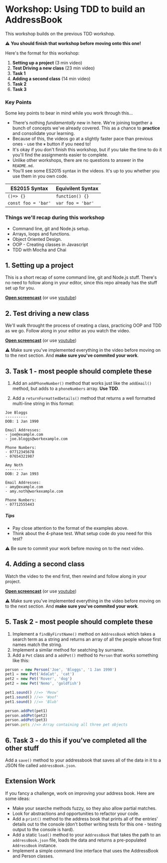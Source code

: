 # Workshop: Using TDD to build an AddressBook

This workshop builds on the previous TDD workshop.

⚠️ **You should finish that workshop before moving onto this one!**

Here's the format for this workshop:

1. **Setting up a project** (3 min video)
2. **Test Driving a new class** (23 min video)
3. **Task 1**
4. **Adding a second class** (14 min video)
5. **Task 2**
6. **Task 3**

### Key Points

Some key points to bear in mind while you work through this...

- There's nothing _fundamentally_ new in here. We're joining together a bunch of concepts we've already covered. This as a chance to **practice** and consolidate your learning.
- Because of this, the videos go at a slightly faster pace than previous ones - use the ⏸ button if you need to!
- It's okay if you don't finish this workshop, but if you take the time to do it you'll find the assignments easier to complete.
- Unlike other workshops, there are no questions to answer in the `README.md`.
- You'll see some ES2015 syntax in the videos. It's up to you whether you use them in you own code.

| ES2015 Syntax       | Equivilent Syntax |
| ------------------- | ----------------- |
| `()=> {}`           | `function() {}`   |
| `const foo = 'bar'` | `var foo = 'bar'` |

### Things we'll recap during this workshop

- Command line, git and Node.js setup.
- Arrays, loops and functions.
- Object Oriented Design.
- OOP - Creating classes in Javascript
- TDD with Mocha and Chai

## 1. Setting up a project

This is a short recap of some command line, git and Node.js stuff. There's no need to follow along in your editor, since this repo already has the stuff set up for you.

[**Open screencast**](https://adaapp.github.io/screencasts/person-workshop-1/index.html) (or use [youtube](https://youtu.be/8nFKgX53dgk))

## 2. Test driving a new class

We'll walk throught the process of creating a class, practicing OOP and TDD as we go. Follow along in your editor as you watch the video.

[**Open screencast**](https://adaapp.github.io/screencasts/person-workshop-2/index.html) (or use [youtube](https://youtu.be/T0LDcCN9FUM))

⚠️ Make sure you've implemented everything in the video before moving on to the next section. And **make sure you've commited your work**.

## 3. Task 1 - most people should complete these

1. Add an `addPhoneNumber()` method that works just like the `addEmail()` method, but adds to a `phoneNumbers` array. **Use TDD**.

2. Add a `returnFormattedDetails()` method that returns a well formatted multi-line string in this format:

```
Joe Bloggs
----------
DOB: 1 Jan 1990

Email Addresses:
- joe@example.com
- joe.bloggs@workexample.com

Phone Numbers:
- 07712345678
- 07654321987
```

```
Amy Noth
--------
DOB: 2 Jan 1993

Email Addresses:
- amy@example.com
- amy.noth@workexample.com

Phone Numbers:
- 07712555443
```

##### Tips

- Pay close attention to the format of the examples above.
- Think about the 4-phase test. What setup code do you need for this test?

⚠️ Be sure to commit your work before moving on to the next video.

## 4. Adding a second class

Watch the video to the end first, then rewind and follow along in your project.

[**Open screencast**](https://adaapp.github.io/screencasts/person-workshop-3/index.html) (or use [youtube](https://youtu.be/xBxovz2p78Q))

⚠️ Make sure you've implemented everything in the video before moving on to the next section. And **make sure you've commited your work**.

## 5. Task 2 - most people should complete these

1. Implement a `findByFirstName()` method on `AddressBook` which takes a search term as a string and returns an array of all the people whose first names match the string.
2. Implement a similar method for seatching by surname.
3. Add a `Pet` class and a `addPet()` method to `Person` that works something like this:

```js
person = new Person('Joe', 'Bloggs', '1 Jan 1990')
pet1 = new Pet('AdaCat', 'cat')
pet2 = new Pet('Rover', 'dog')
pet2 = new Pet('Nemo', 'goldfish')

pet1.sound() //=> 'Meow'
pet1.sound() //=> 'Woof'
pet1.sound() //=> 'Blub'

person.addPet(pet1)
person.addPet(pet2)
person.addPet(pet3)
person.pets //=> Array containing all three pet objects
```

## 6. Task 3 - do this if you've completed all the other stuff

Add a `save()` method to your addressbook that saves all of the data in it to a JSON file called `addressBook.json`.

## Extension Work

If you fancy a challenge, work on improving your address book. Here are some ideas:

- Make your searche methods fuzzy, so they also allow partial matches.
- Look for abstractions and opportunities to refactor your code.
- Add a `print()` method to the address book that prints all of the entries' details out to the console (don't bother writing tests for this one - testing output to the console is hard).
- Add a static `load()` method to your `AddressBook` that takes the path to an `addressBook.json` file, loads the data and returns a pre-populated `AddressBook` instance.
- Implement a simple command line interface that uses the AddressBook and Person classes.
